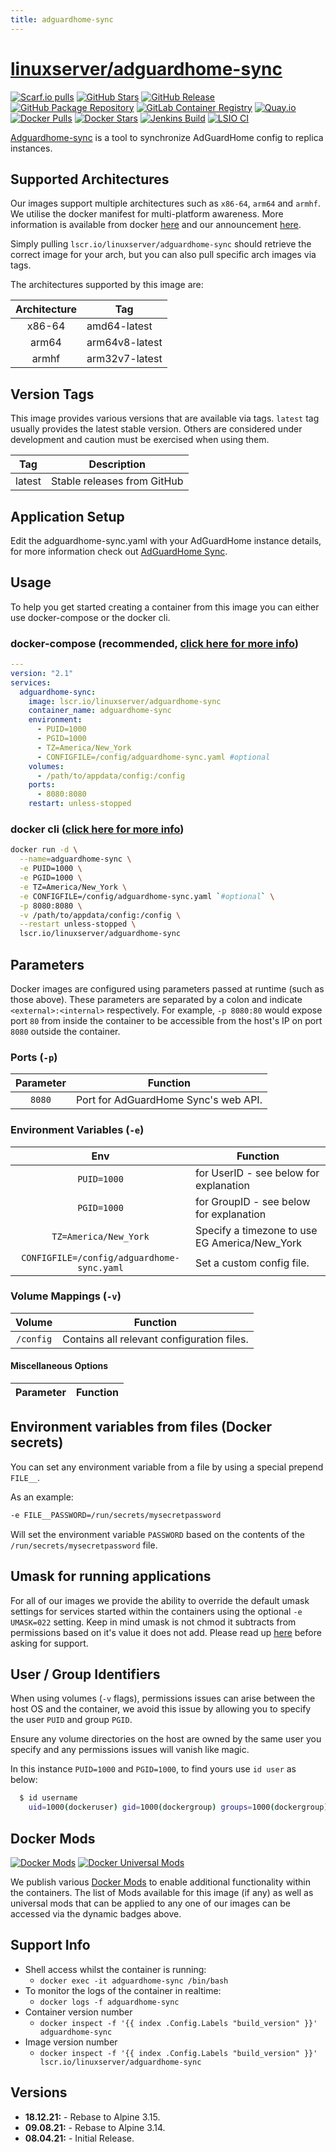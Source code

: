 ```yaml
---
title: adguardhome-sync
---
```

<!-- DO NOT EDIT THIS FILE MANUALLY  -->
<!-- Please read the https://github.com/linuxserver/docker-adguardhome-sync/blob/main/.github/CONTRIBUTING.md -->

# [linuxserver/adguardhome-sync](https://github.com/linuxserver/docker-adguardhome-sync)

[![Scarf.io pulls](https://scarf.sh/installs-badge/linuxserver-ci/linuxserver%2Fadguardhome-sync?color=94398d&label-color=555555&logo-color=ffffff&style=for-the-badge&package-type=docker)](https://scarf.sh/gateway/linuxserver-ci/docker/linuxserver%2Fadguardhome-sync)
[![GitHub Stars](https://img.shields.io/github/stars/linuxserver/docker-adguardhome-sync.svg?color=94398d&labelColor=555555&logoColor=ffffff&style=for-the-badge&logo=github)](https://github.com/linuxserver/docker-adguardhome-sync)
[![GitHub Release](https://img.shields.io/github/release/linuxserver/docker-adguardhome-sync.svg?color=94398d&labelColor=555555&logoColor=ffffff&style=for-the-badge&logo=github)](https://github.com/linuxserver/docker-adguardhome-sync/releases)
[![GitHub Package Repository](https://img.shields.io/static/v1.svg?color=94398d&labelColor=555555&logoColor=ffffff&style=for-the-badge&label=linuxserver.io&message=GitHub%20Package&logo=github)](https://github.com/linuxserver/docker-adguardhome-sync/packages)
[![GitLab Container Registry](https://img.shields.io/static/v1.svg?color=94398d&labelColor=555555&logoColor=ffffff&style=for-the-badge&label=linuxserver.io&message=GitLab%20Registry&logo=gitlab)](https://gitlab.com/linuxserver.io/docker-adguardhome-sync/container_registry)
[![Quay.io](https://img.shields.io/static/v1.svg?color=94398d&labelColor=555555&logoColor=ffffff&style=for-the-badge&label=linuxserver.io&message=Quay.io)](https://quay.io/repository/linuxserver.io/adguardhome-sync)
[![Docker Pulls](https://img.shields.io/docker/pulls/linuxserver/adguardhome-sync.svg?color=94398d&labelColor=555555&logoColor=ffffff&style=for-the-badge&label=pulls&logo=docker)](https://hub.docker.com/r/linuxserver/adguardhome-sync)
[![Docker Stars](https://img.shields.io/docker/stars/linuxserver/adguardhome-sync.svg?color=94398d&labelColor=555555&logoColor=ffffff&style=for-the-badge&label=stars&logo=docker)](https://hub.docker.com/r/linuxserver/adguardhome-sync)
[![Jenkins Build](https://img.shields.io/jenkins/build?labelColor=555555&logoColor=ffffff&style=for-the-badge&jobUrl=https%3A%2F%2Fci.linuxserver.io%2Fjob%2FDocker-Pipeline-Builders%2Fjob%2Fdocker-adguardhome-sync%2Fjob%2Fmain%2F&logo=jenkins)](https://ci.linuxserver.io/job/Docker-Pipeline-Builders/job/docker-adguardhome-sync/job/main/)
[![LSIO CI](https://img.shields.io/badge/dynamic/yaml?color=94398d&labelColor=555555&logoColor=ffffff&style=for-the-badge&label=CI&query=CI&url=https%3A%2F%2Fci-tests.linuxserver.io%2Flinuxserver%2Fadguardhome-sync%2Flatest%2Fci-status.yml)](https://ci-tests.linuxserver.io/linuxserver/adguardhome-sync/latest/index.html)

[Adguardhome-sync](https://github.com/bakito/adguardhome-sync/) is a tool to synchronize AdGuardHome config to replica instances.

## Supported Architectures

Our images support multiple architectures such as `x86-64`, `arm64` and `armhf`. We utilise the docker manifest for multi-platform awareness. More information is available from docker [here](https://github.com/docker/distribution/blob/master/docs/spec/manifest-v2-2.md#manifest-list) and our announcement [here](https://blog.linuxserver.io/2019/02/21/the-lsio-pipeline-project/).

Simply pulling `lscr.io/linuxserver/adguardhome-sync` should retrieve the correct image for your arch, but you can also pull specific arch images via tags.

The architectures supported by this image are:

| Architecture | Tag |
| :----: | --- |
| x86-64 | amd64-latest |
| arm64 | arm64v8-latest |
| armhf | arm32v7-latest |

## Version Tags

This image provides various versions that are available via tags. `latest` tag usually provides the latest stable version. Others are considered under development and caution must be exercised when using them.

| Tag | Description |
| :----: | --- |
| latest | Stable releases from GitHub |

## Application Setup

Edit the adguardhome-sync.yaml with your AdGuardHome instance details, for more information check out [AdGuardHome Sync](https://github.com/bakito/adguardhome-sync/).

## Usage

To help you get started creating a container from this image you can either use docker-compose or the docker cli.

### docker-compose (recommended, [click here for more info](https://docs.linuxserver.io/general/docker-compose))

```yaml
---
version: "2.1"
services:
  adguardhome-sync:
    image: lscr.io/linuxserver/adguardhome-sync
    container_name: adguardhome-sync
    environment:
      - PUID=1000
      - PGID=1000
      - TZ=America/New_York
      - CONFIGFILE=/config/adguardhome-sync.yaml #optional
    volumes:
      - /path/to/appdata/config:/config
    ports:
      - 8080:8080
    restart: unless-stopped
```

### docker cli ([click here for more info](https://docs.docker.com/engine/reference/commandline/cli/))

```bash
docker run -d \
  --name=adguardhome-sync \
  -e PUID=1000 \
  -e PGID=1000 \
  -e TZ=America/New_York \
  -e CONFIGFILE=/config/adguardhome-sync.yaml `#optional` \
  -p 8080:8080 \
  -v /path/to/appdata/config:/config \
  --restart unless-stopped \
  lscr.io/linuxserver/adguardhome-sync
```

## Parameters

Docker images are configured using parameters passed at runtime (such as those above). These parameters are separated by a colon and indicate `<external>:<internal>` respectively. For example, `-p 8080:80` would expose port `80` from inside the container to be accessible from the host's IP on port `8080` outside the container.

### Ports (`-p`)

| Parameter | Function |
| :----: | --- |
| `8080` | Port for AdGuardHome Sync's web API. |

### Environment Variables (`-e`)

| Env | Function |
| :----: | --- |
| `PUID=1000` | for UserID - see below for explanation |
| `PGID=1000` | for GroupID - see below for explanation |
| `TZ=America/New_York` | Specify a timezone to use EG America/New_York |
| `CONFIGFILE=/config/adguardhome-sync.yaml` | Set a custom config file. |

### Volume Mappings (`-v`)

| Volume | Function |
| :----: | --- |
| `/config` | Contains all relevant configuration files. |

#### Miscellaneous Options

| Parameter | Function |
| :-----:   | --- |

## Environment variables from files (Docker secrets)

You can set any environment variable from a file by using a special prepend `FILE__`.

As an example:

```bash
-e FILE__PASSWORD=/run/secrets/mysecretpassword
```

Will set the environment variable `PASSWORD` based on the contents of the `/run/secrets/mysecretpassword` file.

## Umask for running applications

For all of our images we provide the ability to override the default umask settings for services started within the containers using the optional `-e UMASK=022` setting.
Keep in mind umask is not chmod it subtracts from permissions based on it's value it does not add. Please read up [here](https://en.wikipedia.org/wiki/Umask) before asking for support.

## User / Group Identifiers

When using volumes (`-v` flags), permissions issues can arise between the host OS and the container, we avoid this issue by allowing you to specify the user `PUID` and group `PGID`.

Ensure any volume directories on the host are owned by the same user you specify and any permissions issues will vanish like magic.

In this instance `PUID=1000` and `PGID=1000`, to find yours use `id user` as below:

```bash
  $ id username
    uid=1000(dockeruser) gid=1000(dockergroup) groups=1000(dockergroup)
```

## Docker Mods

[![Docker Mods](https://img.shields.io/badge/dynamic/yaml?color=94398d&labelColor=555555&logoColor=ffffff&style=for-the-badge&label=adguardhome-sync&query=%24.mods%5B%27adguardhome-sync%27%5D.mod_count&url=https%3A%2F%2Fraw.githubusercontent.com%2Flinuxserver%2Fdocker-mods%2Fmaster%2Fmod-list.yml)](https://mods.linuxserver.io/?mod=adguardhome-sync "view available mods for this container.") [![Docker Universal Mods](https://img.shields.io/badge/dynamic/yaml?color=94398d&labelColor=555555&logoColor=ffffff&style=for-the-badge&label=universal&query=%24.mods%5B%27universal%27%5D.mod_count&url=https%3A%2F%2Fraw.githubusercontent.com%2Flinuxserver%2Fdocker-mods%2Fmaster%2Fmod-list.yml)](https://mods.linuxserver.io/?mod=universal "view available universal mods.")

We publish various [Docker Mods](https://github.com/linuxserver/docker-mods) to enable additional functionality within the containers. The list of Mods available for this image (if any) as well as universal mods that can be applied to any one of our images can be accessed via the dynamic badges above.

## Support Info

* Shell access whilst the container is running:
  * `docker exec -it adguardhome-sync /bin/bash`
* To monitor the logs of the container in realtime:
  * `docker logs -f adguardhome-sync`
* Container version number
  * `docker inspect -f '{{ index .Config.Labels "build_version" }}' adguardhome-sync`
* Image version number
  * `docker inspect -f '{{ index .Config.Labels "build_version" }}' lscr.io/linuxserver/adguardhome-sync`

## Versions

* **18.12.21:** - Rebase to Alpine 3.15.
* **09.08.21:** - Rebase to Alpine 3.14.
* **08.04.21:** - Initial Release.
